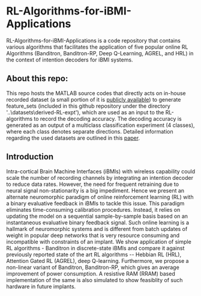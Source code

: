 # RL-Algorithms-for-iBMI-Applications

RL-Algorithms-for-iBMI-Applications is a code repository that contains various algorithms that facilitates the application of five popular online RL Algorithms (Banditron, Banditron-RP, Deep Q-Learning, AGREL, and HRL) in the context of intention decoders for iBMI systems. 

## About this repo: 
This repo hosts the MATLAB source codes that directly acts on in-house recorded dataset (a small portion of it is [publicly available](https://osf.io/dce96/)) to generate feature_sets (included in this github repository under the directory '..\datasets\derived-RL-expt'), which are used as an input to the RL-algorithms to record the decoding accuracy. The decoding accuracy is generated as an output of a multiclass classification experiment (4 classes), where each class denotes separate directions. Detailed information regarding the used datasets are outlined in this [paper](https://journals.plos.org/plosone/article?id=10.1371/journal.pone.0165773).  

## Introduction

Intra-cortical Brain Machine Interfaces (iBMIs) with wireless capability could scale the number of recording channels by integrating an intention decoder to reduce data rates. However, the need for frequent retraining due to neural signal non-stationarity is a big impediment. Hence we present an alternate neuromorphic paradigm of online reinforcement learning (RL) with a binary evaluative feedback in iBMIs to tackle this issue. This paradigm eliminates time-consuming calibration procedures. Instead, it relies on updating the model on a sequential sample-by-sample basis based on an instantaneous evaluative binary feedback signal. Such online learning is a hallmark of neuromorphic systems and is different from batch updates of weight in popular deep networks that is very resource consuming and incompatible with constraints of an implant. We show application of simple RL algorithms - Banditron in discrete-state iBMIs and compare it against previously reported state of the art RL algorithms -- Hebbian RL (HRL), Attention Gated RL (AGREL), deep Q-learning. Furthermore, we propose a non-linear variant of Banditron, Banditron-RP, which gives an average improvement of power consumption. A resistive RAM (RRAM) based implementation of the same is also simulated to show feasiblity of such hardware in future implants.

